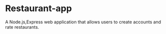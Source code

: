 # Restaurant-app
A Node.js,Express web application that allows users to create accounts and rate restaurants.
